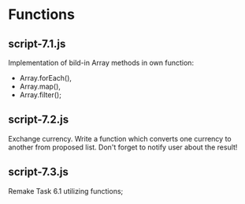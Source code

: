 # Functions
script-7.1.js
--------------
Implementation of bild-in Array methods in own function:
- Array.forEach(),
- Array.map(),
- Array.filter();

script-7.2.js
-------------
Exchange currency. Write a function which converts one currency to another from proposed list.
Don't forget to notify user about the result!

script-7.3.js
-------------
Remake Task 6.1 utilizing functions;  